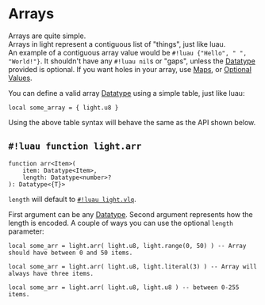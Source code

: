# Arrays

Arrays are quite simple.
<br>Arrays in light represent a contiguous list of "things", just like luau.
<br>An example of a contiguous array value would be `#!luau {"Hello", " ", "World!"}`.
It shouldn't have any `#!luau nil`s or "gaps", unless the [Datatype](../index.md) provided is optional. If you want
holes in your array, use [Maps](./map.md), or [Optional Values](./optional.md).

You can define a valid array [Datatype](../index.md) using a simple table, just like luau:

```luau
local some_array = { light.u8 }
```

Using the above table syntax will behave the same as the API shown below.

## `#!luau function light.arr`

```luau title='<!-- b:client --> <!-- b:server --> <!-- b:shared --> <!-- b:sync -->'
function arr<Item>(
    item: Datatype<Item>,
    length: Datatype<number>?
): Datatype<{T}>
```

`length` will default to [`#!luau light.vlq`](../numbers/uints.md).

First argument can be any [Datatype](../index.md). Second argument represents how the length is encoded. A couple of
ways you can use the optional `length` parameter:

```luau
local some_arr = light.arr( light.u8, light.range(0, 50) ) -- Array should have between 0 and 50 items.
```

```luau
local some_arr = light.arr( light.u8, light.literal(3) ) -- Array will always have three items.
```

```luau
local some_arr = light.arr( light.u8, light.u8 ) -- between 0-255 items.
```
